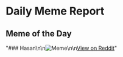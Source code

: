 # Daily Meme Report

## Meme of the Day
"### Hasan\n\n![Meme](https://i.redd.it/zp9sl7rya0uf1.gif)\n\n[View on Reddit](https://redd.it/1o1vt0i)"

